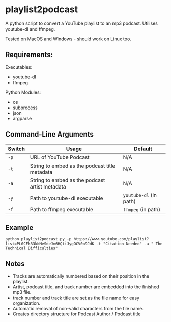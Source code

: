 # playlist2podcast

A python script to convert a YouTube playlist to an mp3 podcast. Utilises youtube-dl and ffmpeg.

Tested on MacOS and Windows - should work on Linux too.

## Requirements:

Executables:  
* youtube-dl   
* ffmpeg  

Python Modules:
* os
* subprocess
* json
* argparse

## Command-Line Arguments

| Switch    | Usage                                             | Default           |
|-          |-                                                  | -                 |
| `-p`      | URL of YouTube Podcast                            | N/A
| `-t`      | String to embed as the podcast title metadata     | N/A
| `-a`      | String to embed as the podcast artist metadata    | N/A
| `-y`      | Path to youtube-dl executable                     | `youtube-dl` (in path)  |
| `-f`      | Path to ffmpeg executable                         | `ffmpeg` (in path)      |

## Example

`python playlist2podcast.py -p https://www.youtube.com/playlist?list=PL0CFk33kNHvSdeJm6HQtiJygOCV0o9JdK -t "Citation Needed"
-a " The Technical Difficulties"`


## Notes

* Tracks are automatically numbered based on their position in the playlist.
* Artist, podcast title, and track number are embedded into the finished mp3 file.
* track number and track title are set as the file name for easy organization.
* Automatic removal of non-valid characters from the file name.
* Creates directory structure for Podcast Author / Podcast title 